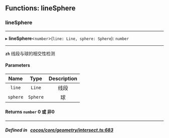## Functions: lineSphere

### lineSphere


___
▸ **lineSphere**<`number`\>(`line: Line, sphere: Sphere`): `number`
___


**`zh`** 
线段与球的相交性检测



#### Parameters

| Name | Type | Description |
| :------: | :------: | :------: |
| `line` | `Line` | 线段  |
| `sphere` | `Sphere` | 球  |

#### Returns `number` 0 或 非0

___


##### Defined in &nbsp;   [cocos/core/geometry/intersect.ts:683](https://github.com/cocos-creator/engine/blob/c7bf6b8a9/cocos/core/geometry/intersect.ts#L683)&nbsp;
